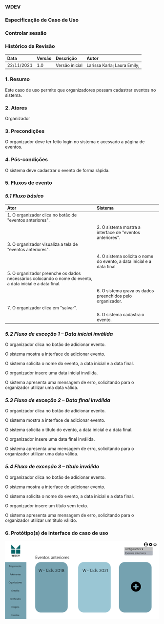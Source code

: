 ### WDEV
### Especificação de Caso de Uso
### Controlar sessão

### Histórico da Revisão

|   Data   | Versão|   Descrição  |        Autor              |
|:---------|:------|:-------------|:--------------------------|
|22/11/2021|  1.0  |Versão inicial|Larissa Karla; Laura Emily;| 


### 1. Resumo
Este caso de uso permite que organizadores possam cadastrar eventos no sistema.

### 2. Atores
Organizador

### 3. Precondições 
O organizador deve ter feito login no sistema e acessado a página de eventos.

### 4. Pós-condições 
O sistema deve cadastrar o evento de forma rápida.

### 5. Fluxos de evento
### *5.1 Fluxo básico*
|   Ator   | Sistema |
|:---------|:------|
|1. O organizador clica no botão de "eventos anteriores".| |
| | 2. O sistema mostra a interface de "eventos anteriores".|
|3. O organizador visualiza a tela de "eventos anteriores".| |
| |4. O sistema solicita o nome do evento, a data inicial e a data final.|
|5. O organizador preenche os dados necessários colocando o nome do evento, a data inicial e a data final.| |
|  |6. O sistema grava os dados preenchidos pelo organizador.|
|7. O organizador clica em "salvar".| |
| |8. O sistema cadastra o evento.|

### *5.2 Fluxo de exceção 1 – Data inicial inválida*
O organizador clica no botão de adicionar evento.

O sistema mostra a interface de adicionar evento.

O sistema solicita o nome do evento, a data inicial e a data final.

O organizador insere uma data inicial inválida.

O sistema apresenta uma mensagem de erro, solicitando para o organizador utilizar uma data válida.

### *5.3 Fluxo de exceção 2 – Data final inválida*

O organizador clica no botão de adicionar evento.

O sistema mostra a interface de adicionar evento.

O sistema solicita o título do evento, a data inicial e a data final.	

O organizador insere uma data final inválida.

O sistema apresenta uma mensagem de erro, solicitando para o organizador utilizar uma data válida.

### *5.4 Fluxo de exceção 3 – título inválido*

O organizador clica no botão de adicionar evento.

O sistema mostra a interface de adicionar evento.

O sistema solicita o nome do evento, a data inicial e a data final.	

O organizador insere um título sem texto.

O sistema apresenta uma mensagem de erro, solicitando para o organizador utilizar um título válido.

### 6. Protótipo(s) de interface do caso de uso
![Pagina de Eventos](https://github.com/PI-InfoWeb-CNAT/eventos/blob/main/CasosDeUso/Pagina%20de%20Eventos.png)
